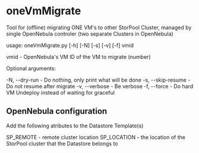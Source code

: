 oneVmMigrate
===============================================================================

Tool for (offline) migrating ONE VM's to other StorPool Cluster, managed by single OpenNebula controler (two separate Clusters in OpenNebula)

usage: oneVmMigrate.py [-h] [-N] [-s] [-v] [-f] vmid

vmid - OpenNebula's VM ID of the VM to migrate (number)

Optional arguments:

-N, --dry-run      - Do nothing, only print what will be done
-s, --skip-resume  - Do not resume after migrate
-v, --verbose      - Be verbose
-f, --force        - Do hard VM Undeploy instead of waiting for graceful

OpenNebula configuration
-------------------------------------------------------------------------------

Add the following atributes to the Datastore Template(s)

SP_REMOTE     - remote cluster location
SP_LOCATION   - the location of the StorPool cluster that the Datastore belongs to



